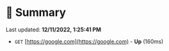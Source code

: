 # 📖 Summary
Last updated: **12/11/2022, 1:25:41 PM**

- `GET` [https://google.com](https://google.com) - **Up** (160ms)
